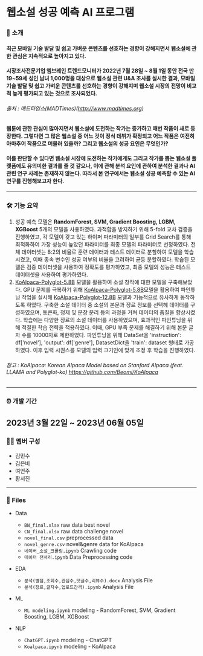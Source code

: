 # 웹소설 성공 예측 AI 프로그램
###  📃 소개
#### 최근 모바일 기술 발달 및 쉽고 가벼운 콘텐츠를 선호하는 경향이 강해지면서 웹소설에 관한 관심은 지속적으로 높아지고 있다. 
#### 시장조사전문기업 엠브레인 트렌드모니터가  2022년 7월 28일 ~ 8월 1일  동안 전국 만 19~59세 성인 남녀 1,000명을 대상으로 웹소설 관련 U&A 조사를 실시한 결과, 모바일 기술 발달 및 쉽고 가벼운 콘텐츠를 선호하는 경향이 강해지며  웹소설 시장의 전망이 비교적 높게 평가되고 있는 것으로 조사되었다.  
###### 출처 : 매드타임스(MADTimes)(http://www.madtimes.org)
#### 웹툰에 관한 관심이 많아지면서 웹소설에 도전하는 작가는 증가하고 매번 작품이 새로 등장한다. 그렇다면 그 많은 웹소설 중 어느 것이 정식 데뷔가 확정되고 어느 작품은 여전히 아마추어 작품으로 머물러 있을까? 그리고 웹소설의 성공 요인은 무엇인가?
#### 이를 판단할 수 있다면 웹소설 시장에 도전하는 작가에게도 그리고 작가를 뽑는 웹소설 플랫폼에도 유의미한 결과를 줄 것 같으나, 이에 관해 분석 요인에 관하여 분석한 결과나 AI 관련 연구 사례는 존재하지 않는다. 따라서 본 연구에서는 웹소설 성공 예측할 수 있는 AI 연구를 진행해보고자 한다.
  ---  
### 🛠 기능 요약
1. 성공 예측 모델은 **RandomForest, SVM, Gradient Boosting, LGBM, XGBoost** 5개의 모델을 사용하였다. 
과적합을 방지하기 위해 5-fold 교차 검증을 진행하였고, 각 모델이 갖고 있는 하이퍼 파라미터의 일부를 Grid Search를 통해 최적화하여 가장 성능이 높았던 파라미터를 최종 모델의 파라미터로 선정하였다. 
전체 데이터셋는 8:2의 비율로 훈련 데이터과 테스트 데이터로 분할하여 모델을 학습시켰고, 이때 종속 변수인 성공 여부의 비율을 고려하여 균등 분할하였다. 
학습된 모델은 검증 데이터셋을 사용하여 정확도를 평가하였고, 최종 모델의 성능은 테스트 데이터셋을 사용하여 평가하였다.
2. [KoAlpaca-Polyglot-5.8B](https://huggingface.co/beomi/KoAlpaca-Polyglot-5.8B) 모델을 활용하여 소설 창작에 대한 모델을 구축해보았다. 
GPU 문제를 극복하기 위해 [KoAlpaca-Polyglot-5.8B](https://huggingface.co/beomi/KoAlpaca-Polyglot-5.8B)모델을 활용하여 파인튜닝 작업을 실시해 [KoAlpaca-Polyglot-12.8B](https://huggingface.co/beomi/KoAlpaca-Polyglot-12.8B) 모델과 기능적으로 유사하게 동작하도록 하였다.
구축한 소설 데이터 중 소설의 본문과 장르 정보를 선택헤 데이터를 구성하였으며, 토큰화, 정제 및 문장 분리 등의 과정을 거쳐 데이터의 품질을 향상시켰다. 
학습에는 다양한 장르의 소설 데이터를 사용하였으며, 효과적인 파인튜닝을 위해 적절한 학습 전략을 적용하였다. 
이때, GPU 부족 문제를 해결하기 위해 본문 글자 수를 10000자로 제한하였다. 
파인튜닝을 위해 DataSet을 'instruction': df['novel'], 'output': df['genre'], DatasetDict을 'train': dataset 형태로 가공하였다. 
이후 입력 시퀀스를 모델의 입력 크기인에 맞게 조정 후 학습을 진행하였다.
###### 참고 : KoAlpaca: Korean Alpaca Model based on Stanford Alpaca (feat. LLAMA and Polyglot-ko) https://github.com/Beomi/KoAlpaca
---
### ⏰ 개발 기간
2023년 3월 22일 ~ 2023년 06월 05일  
---
### 👩‍💻 멤버 구성
- 김민수 
- 김은비
- 여언주
- 황서진  
---
### 📌 Files
- Data
  - `BN_final.xlsx` raw data best novel
  - `CN_final.xlsx` raw data challenge novel
  - `novel_final.csv` preprocessed data
  - `novel_genre.csv` novel&genre data for KoAlpaca
  - `네이버_소설_크롤링.ipynb` Crawling code
  - `데이터 전처리.ipynb` Data Preprocessing code

- EDA
    - `분석(별점,조회수,관심수,댓글수,리뷰수).docx` Analysis File
    - `분석(장르,글자수,업로드간격).ipynb` Analysis File
    
- ML   
    - `ML modeling.ipynb` modeling - RandomForest, SVM, Gradient Boosting, LGBM, XGBoost

- NLP
    - `ChatGPT.ipynb` modeling - ChatGPT
    - `Koalpaca.ipynb` modeling - KoAlpaca
